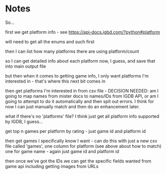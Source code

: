 # Notes

So...

first we get platform info - see https://api-docs.igbd.com/?python#platform

will need to get all the enums and such first

then I can list how many platforms there are using platform/count

so I can get detailed info about each platform now, I guess, and save that into main output file

but then when it comes to getting game info, I only want platforms I'm interested in - that's where this next bit comes in

then get platforms I'm interested in from csv file - DECISION NEEDED: am I going to map names from mister docs to names/IDs from IGDB API, or am I going to attempt to do it automatically and then spit out errors. I think for now I can just manually match and then do an enhancement later. 

what if there's no 'platforms' file? I think just get all platform info supported by IGDB, I guess...

get top n games per platform by rating - just game id and platform id

then get games I specifically know I want - can do this with just a new csv file called 'games', one column for platform (see above about how to match) one for game name - again just game id and platform id

then once we've got the IDs we can get the specific fields wanted from game api including getting images from URLs
